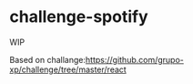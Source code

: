 # challenge-spotify

WIP

Based on challange:https://github.com/grupo-xp/challenge/tree/master/react
